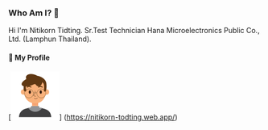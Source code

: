 ### Who Am I? 👋
Hi I'm Nitikorn Tidting. 
Sr.Test Technician Hana Microelectronics Public Co., Ltd. (Lamphun Thailand). 

#### 🔗 My Profile 
[![Profile](./assets/profile.svg)] (https://nitikorn-todting.web.app/)
